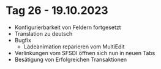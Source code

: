 # Tag 26 - 19.10.2023
- Konfigurierbarkeit von Feldern fortgesetzt 
- Translation zu deutsch
- Bugfix
  - Ladeanimation reparieren vom MultiEdit
- Verlinkungen vom SFSDI öffnen sich nun in neuen Tabs
- Besätigung von Erfolgreichen Transaktionen